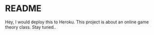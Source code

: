 # README

Hey, I would deploy this to Heroku. This project is about an online game theory class. Stay tuned..

